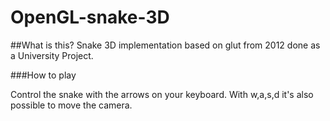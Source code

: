 # OpenGL-snake-3D


##What is this?
Snake 3D implementation based on glut from 2012 done as a University Project.

###How to play

Control the snake with the arrows on your keyboard. With w,a,s,d it's also possible to move the camera.
